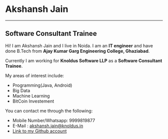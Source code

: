 # Akshansh Jain
---
## Software Consultant Trainee

Hi! I am Akshansh Jain and I live in Noida. I am an **IT engineer** and have done B.Tech from **Ajay Kumar Garg Engineering College, Ghaziabad**.

Currently I am working for **Knoldus Software LLP** as a **Software Consultant Trainee**.

My areas of interest include:

* Programming(Java, Android)
* Big Data
* Machine Learning
* BitCoin Investement

You can contact me through the following:

* Mobile Number/Whatsapp: 9999819877
* E-Mail : akshansh.jain@knoldus.in
* [Link to my Github account](https://github.com/akshanshjain95 "Akshansh's GitHub")

